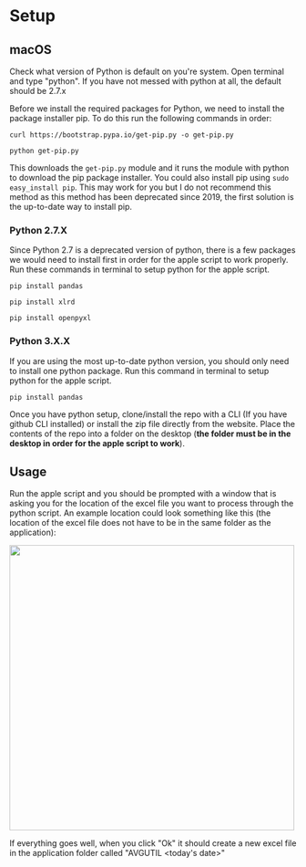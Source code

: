 # Setup

## macOS

Check what version of Python is default on you're system. Open terminal and type "python". If you have not messed with python at all, the default should be 2.7.x

Before we install the required packages for Python, we need to install the package installer pip. To do this run the following commands in order:
```
curl https://bootstrap.pypa.io/get-pip.py -o get-pip.py

python get-pip.py
```
This downloads the ```get-pip.py``` module and it runs the module with python to download the pip package installer. You could also install pip using ```sudo easy_install pip```. This may work for you but I do not recommend this method as this method has been deprecated since 2019, the first solution is the up-to-date way to install pip.

### Python 2.7.X

Since Python 2.7 is a deprecated version of python, there is a few packages we would need to install first in order for the apple script to work properly. Run these commands in terminal to setup python for the apple script.

```
pip install pandas

pip install xlrd

pip install openpyxl
```

### Python 3.X.X

If you are using the most up-to-date python version, you should only need to install one python package. Run this command in terminal to setup python for the apple script.

`pip install pandas`

Once you have python setup, clone/install the repo with a CLI (If you have github CLI installed) or install the zip file directly from the website. Place the contents of the repo into a folder on the desktop (**the folder must be in the desktop in order for the apple script to work**).

## Usage

Run the apple script and you should be prompted with a window that is asking you for the location of the excel file you want to process through the python script. An example location could look something like this (the location of the excel file does not have to be in the same folder as the application):

<img src="https://i.gyazo.com/26b086b935e784e9375137b398d1881f.png" width=500>

If everything goes well, when you click "Ok" it should create a new excel file in the application folder called "AVGUTIL <today's date>"
